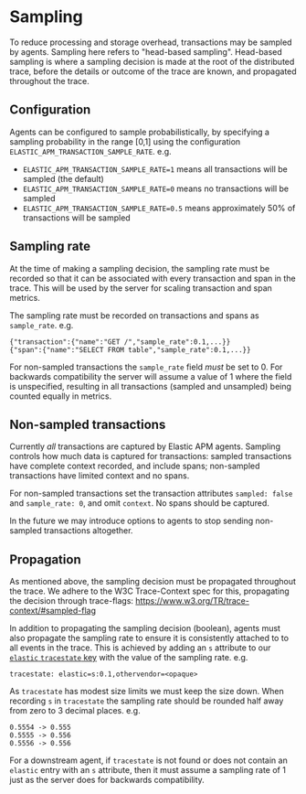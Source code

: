 # Sampling

To reduce processing and storage overhead, transactions may be sampled by agents.
Sampling here refers to "head-based sampling".
Head-based sampling is where a sampling decision is made at the root of the distributed trace, before the details or outcome of the trace are known, and propagated throughout the trace.

## Configuration

Agents can be configured to sample probabilistically, by specifying a sampling probability in the range \[0,1\] using the configuration `ELASTIC_APM_TRANSACTION_SAMPLE_RATE`. e.g.

 - `ELASTIC_APM_TRANSACTION_SAMPLE_RATE=1` means all transactions will be sampled (the default)
 - `ELASTIC_APM_TRANSACTION_SAMPLE_RATE=0` means no transactions will be sampled
 - `ELASTIC_APM_TRANSACTION_SAMPLE_RATE=0.5` means approximately 50% of transactions will be sampled

## Sampling rate

At the time of making a sampling decision, the sampling rate must be recorded so that it can be associated with every transaction and span in the trace.
This will be used by the server for scaling transaction and span metrics.

The sampling rate must be recorded on transactions and spans as `sample_rate`. e.g.

    {"transaction":{"name":"GET /","sample_rate":0.1,...}}
    {"span":{"name":"SELECT FROM table","sample_rate":0.1,...}}

For non-sampled transactions the `sample_rate` field _must_ be set to 0.
For backwards compatibility the server will assume a value of 1 where the field is unspecified,
resulting in all transactions (sampled and unsampled) being counted equally in metrics.

## Non-sampled transactions

Currently _all_ transactions are captured by Elastic APM agents.
Sampling controls how much data is captured for transactions: sampled transactions have complete context recorded, and include spans;
non-sampled transactions have limited context and no spans.

For non-sampled transactions set the transaction attributes `sampled: false` and `sample_rate: 0`, and omit `context`.
No spans should be captured.

In the future we may introduce options to agents to stop sending non-sampled transactions altogether.

## Propagation

As mentioned above, the sampling decision must be propagated throughout the trace.
We adhere to the W3C Trace-Context spec for this, propagating the decision through trace-flags: https://www.w3.org/TR/trace-context/#sampled-flag

In addition to propagating the sampling decision (boolean), agents must also propagate the sampling rate to ensure it is consistently attached to to all events in the trace.
This is achieved by adding an `s` attribute to our [`elastic` `tracestate` key](distributed-tracing.md#tracestate) with the value of the sampling rate.
e.g.

    tracestate: elastic=s:0.1,othervendor=<opaque>

As `tracestate` has modest size limits we must keep the size down.
When recording `s` in `tracestate` the sampling rate should be rounded half away from zero to 3 decimal places.
e.g.

    0.5554 -> 0.555
    0.5555 -> 0.556
    0.5556 -> 0.556

For a downstream agent, if `tracestate` is not found or does not contain an `elastic` entry with an `s` attribute,
then it must assume a sampling rate of 1 just as the server does for backwards compatibility.
